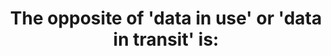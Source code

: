 ---
layout: answer
title: "The opposite of 'data in use' or 'data in transit' is:"
blurb: "One of the Practitioner Exam objectives is to understand various encryption options for data in transit and data at rest. Understanding that objective mea"
quid: 191
---